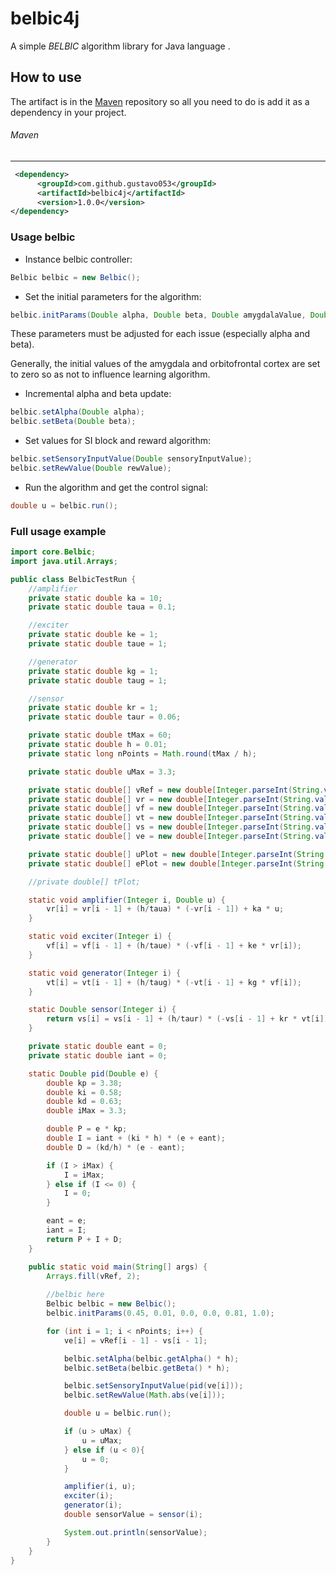 # belbic4j

A simple *BELBIC* algorithm library for Java language .

## How to use

The artifact is in the [Maven](http://search.maven.org/) repository so all you need to do is add it as a dependency in your project.

###### Maven
----------

``` xml
 <dependency>
      <groupId>com.github.gustavo053</groupId>
      <artifactId>belbic4j</artifactId>
      <version>1.0.0</version>
</dependency> 
```

### Usage belbic

- Instance belbic controller:
```java
Belbic belbic = new Belbic();
```

- Set the initial parameters for the algorithm:
```java
belbic.initParams(Double alpha, Double beta, Double amygdalaValue, Double orbitofrontalCortexValue, Double weightAmygdala, Double weightOrbitofrontal);
```
These parameters must be adjusted for each issue (especially alpha and beta). 

Generally, the initial values ​​of the amygdala and orbitofrontal cortex are set to zero so as not to influence learning algorithm.

- Incremental alpha and beta update:
```java
belbic.setAlpha(Double alpha);
belbic.setBeta(Double beta);
```

- Set values for SI block and reward algorithm:
```java
belbic.setSensoryInputValue(Double sensoryInputValue);
belbic.setRewValue(Double rewValue);
```

- Run the algorithm and get the control signal:
```java
double u = belbic.run();
```

### Full usage example
    
```java
import core.Belbic;
import java.util.Arrays;

public class BelbicTestRun {
    //amplifier
    private static double ka = 10;
    private static double taua = 0.1;

    //exciter
    private static double ke = 1;
    private static double taue = 1;

    //generator
    private static double kg = 1;
    private static double taug = 1;

    //sensor
    private static double kr = 1;
    private static double taur = 0.06;

    private static double tMax = 60;
    private static double h = 0.01;
    private static long nPoints = Math.round(tMax / h);

    private static double uMax = 3.3;

    private static double[] vRef = new double[Integer.parseInt(String.valueOf(nPoints))];
    private static double[] vr = new double[Integer.parseInt(String.valueOf(nPoints))];
    private static double[] vf = new double[Integer.parseInt(String.valueOf(nPoints))];
    private static double[] vt = new double[Integer.parseInt(String.valueOf(nPoints))];
    private static double[] vs = new double[Integer.parseInt(String.valueOf(nPoints))];
    private static double[] ve = new double[Integer.parseInt(String.valueOf(nPoints))];

    private static double[] uPlot = new double[Integer.parseInt(String.valueOf(nPoints))];
    private static double[] ePlot = new double[Integer.parseInt(String.valueOf(nPoints))];

    //private double[] tPlot;

    static void amplifier(Integer i, Double u) {
        vr[i] = vr[i - 1] + (h/taua) * (-vr[i - 1]) + ka * u;
    }

    static void exciter(Integer i) {
        vf[i] = vf[i - 1] + (h/taue) * (-vf[i - 1] + ke * vr[i]);
    }

    static void generator(Integer i) {
        vt[i] = vt[i - 1] + (h/taug) * (-vt[i - 1] + kg * vf[i]);
    }

    static Double sensor(Integer i) {
        return vs[i] = vs[i - 1] + (h/taur) * (-vs[i - 1] + kr * vt[i]);
    }

    private static double eant = 0;
    private static double iant = 0;

    static Double pid(Double e) {
        double kp = 3.38;
        double ki = 0.58;
        double kd = 0.63;
        double iMax = 3.3;

        double P = e * kp;
        double I = iant + (ki * h) * (e + eant);
        double D = (kd/h) * (e - eant);

        if (I > iMax) {
            I = iMax;
        } else if (I <= 0) {
            I = 0;
        }

        eant = e;
        iant = I;
        return P + I + D;
    }

    public static void main(String[] args) {
        Arrays.fill(vRef, 2);
        
        //belbic here
        Belbic belbic = new Belbic();
        belbic.initParams(0.45, 0.01, 0.0, 0.0, 0.81, 1.0);

        for (int i = 1; i < nPoints; i++) {
            ve[i] = vRef[i - 1] - vs[i - 1];

            belbic.setAlpha(belbic.getAlpha() * h);
            belbic.setBeta(belbic.getBeta() * h);

            belbic.setSensoryInputValue(pid(ve[i]));
            belbic.setRewValue(Math.abs(ve[i]));

            double u = belbic.run();

            if (u > uMax) {
                u = uMax;
            } else if (u < 0){
                u = 0;
            }

            amplifier(i, u);
            exciter(i);
            generator(i);
            double sensorValue = sensor(i);

            System.out.println(sensorValue);
        }
    }
}
```